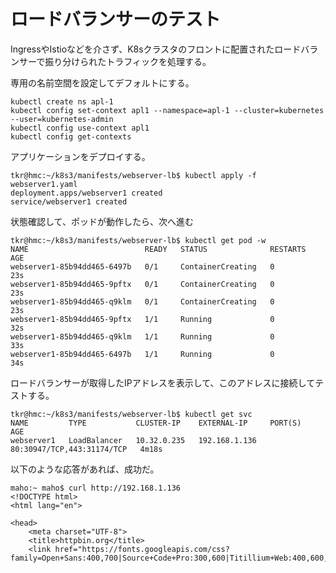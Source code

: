 # ロードバランサーのテスト

IngressやIstioなどを介さず、K8sクラスタのフロントに配置されたロードバランサーで振り分けられたトラフィックを処理する。

専用の名前空間を設定してデフォルトにする。

~~~
kubectl create ns apl-1
kubectl config set-context apl1 --namespace=apl-1 --cluster=kubernetes --user=kubernetes-admin 
kubectl config use-context apl1
kubectl config get-contexts
~~~

アプリケーションをデプロイする。

~~~
tkr@hmc:~/k8s3/manifests/webserver-lb$ kubectl apply -f webserver1.yaml 
deployment.apps/webserver1 created
service/webserver1 created
~~~

状態確認して、ポッドが動作したら、次へ進む

~~~
tkr@hmc:~/k8s3/manifests/webserver-lb$ kubectl get pod -w
NAME                          READY   STATUS              RESTARTS   AGE
webserver1-85b94dd465-6497b   0/1     ContainerCreating   0          23s
webserver1-85b94dd465-9pftx   0/1     ContainerCreating   0          23s
webserver1-85b94dd465-q9klm   0/1     ContainerCreating   0          23s
webserver1-85b94dd465-9pftx   1/1     Running             0          32s
webserver1-85b94dd465-q9klm   1/1     Running             0          33s
webserver1-85b94dd465-6497b   1/1     Running             0          34s
~~~

ロードバランサーが取得したIPアドレスを表示して、このアドレスに接続してテストする。

~~~
tkr@hmc:~/k8s3/manifests/webserver-lb$ kubectl get svc
NAME         TYPE           CLUSTER-IP    EXTERNAL-IP     PORT(S)                      AGE
webserver1   LoadBalancer   10.32.0.235   192.168.1.136   80:30947/TCP,443:31174/TCP   4m18s
~~~


以下のような応答があれば、成功だ。

~~~
maho:~ maho$ curl http://192.168.1.136
<!DOCTYPE html>
<html lang="en">

<head>
    <meta charset="UTF-8">
    <title>httpbin.org</title>
    <link href="https://fonts.googleapis.com/css?family=Open+Sans:400,700|Source+Code+Pro:300,600|Titillium+Web:400,600,700"
~~~

